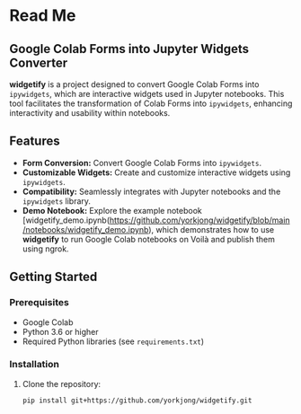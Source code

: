 # Read Me

## Google Colab Forms into Jupyter Widgets Converter

**widgetify** is a project designed to convert Google Colab Forms into `ipywidgets`, which are interactive widgets used in Jupyter notebooks. This tool facilitates the transformation of Colab Forms into `ipywidgets`, enhancing interactivity and usability within notebooks.

## Features

- **Form Conversion:** Convert Google Colab Forms into `ipywidgets`.
- **Customizable Widgets:** Create and customize interactive widgets using `ipywidgets`.
- **Compatibility:** Seamlessly integrates with Jupyter notebooks and the `ipywidgets` library.
- **Demo Notebook:** Explore the example notebook [widgetify_demo.ipynb(https://github.com/yorkjong/widgetify/blob/main/notebooks/widgetify_demo.ipynb), which demonstrates how to use **widgetify** to run Google Colab notebooks on Voilà and publish them using ngrok.

## Getting Started

### Prerequisites

- Google Colab
- Python 3.6 or higher
- Required Python libraries (see `requirements.txt`)

### Installation

1. Clone the repository:

   ```bash
   pip install git+https://github.com/yorkjong/widgetify.git
   ```

